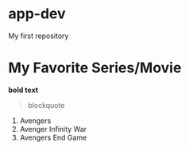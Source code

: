 # app-dev
My first repository
# My Favorite Series/Movie
**bold text**
> blockquote
1. Avengers
2. Avenger Infinity War
3. Avengers End Game
